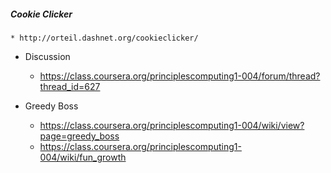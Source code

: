 ##### Cookie Clicker
    * http://orteil.dashnet.org/cookieclicker/

- Discussion
    * https://class.coursera.org/principlescomputing1-004/forum/thread?thread_id=627

- Greedy Boss
    * https://class.coursera.org/principlescomputing1-004/wiki/view?page=greedy_boss
    * https://class.coursera.org/principlescomputing1-004/wiki/fun_growth
